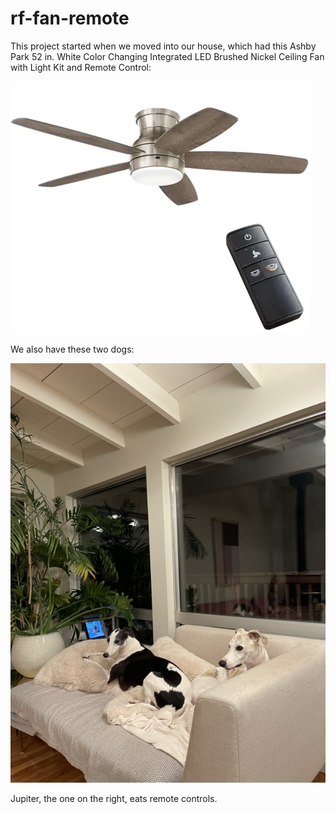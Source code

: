 # rf-fan-remote

This project started when we moved into our house, which had this Ashby Park 52 in. White Color Changing Integrated LED Brushed Nickel Ceiling Fan with Light Kit and Remote Control:

![Fan and Remote](fan-remote.png)

We also have these two dogs:


![Juno and Jupiter](juno-jupiter.png)

Jupiter, the one on the right, eats remote controls.
